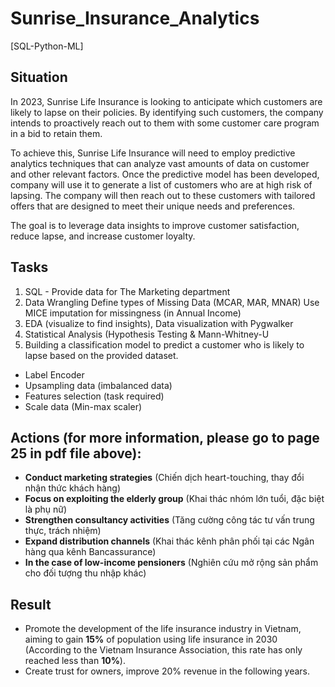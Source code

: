 # Sunrise_Insurance_Analytics
[SQL-Python-ML]

## **Situation**
In 2023, Sunrise Life Insurance is looking to anticipate which customers are likely to lapse on their policies. By
identifying such customers, the company intends to proactively reach out to them with some customer care
program in a bid to retain them.

To achieve this, Sunrise Life Insurance will need to employ predictive analytics techniques that can analyze vast
amounts of data on customer and other relevant factors. Once the predictive model has been developed,
company will use it to generate a list of customers who are at high risk of lapsing. The company will then reach out
to these customers with tailored offers that are designed to meet their unique needs and preferences.

The goal is to leverage data insights to improve customer satisfaction, reduce lapse, and increase customer
loyalty.

## **Tasks**
1. SQL - Provide data for The Marketing department
2. Data Wrangling 
Define types of Missing Data (MCAR, MAR, MNAR)
Use MICE imputation for missingness (in Annual Income)
3. EDA (visualize to find insights), Data visualization with Pygwalker
4. Statistical Analysis (Hypothesis Testing & Mann-Whitney-U
5. Building a classification model to predict a customer who is likely to lapse based on the
provided dataset.
- Label Encoder
- Upsampling data (imbalanced data)
- Features selection (task required)
- Scale data (Min-max scaler)

## **Actions** (for more information, please go to **page 25** in **pdf** file above):
- **Conduct marketing strategies** (Chiến dịch heart-touching, thay đổi nhận thức khách hàng)
- **Focus on exploiting the elderly group** (Khai thác nhóm lớn tuổi, đặc biệt là phụ nữ)
- **Strengthen consultancy activities** (Tăng cường công tác tư vấn trung thực, trách nhiệm)
- **Expand distribution channels** (Khai thác kênh phân phối tại các Ngân hàng qua kênh Bancassurance)
- **In the case of low-income pensioners** (Nghiên cứu mở rộng sản phẩm cho đối tượng thu nhập khác)

## Result
- Promote the development of the life insurance industry in Vietnam, aiming to gain **15%** of population using life insurance in 2030 (According to the Vietnam Insurance Association, this rate has only reached less than **10%**).
- Create trust for owners, improve 20% revenue in the following years.
